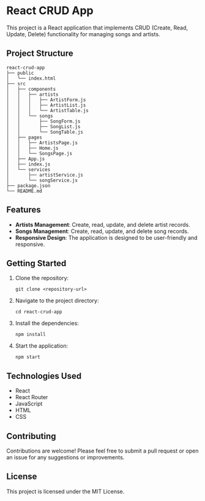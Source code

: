# React CRUD App

This project is a React application that implements CRUD (Create, Read, Update, Delete) functionality for managing songs and artists. 

## Project Structure

```
react-crud-app
├── public
│   └── index.html
├── src
│   ├── components
│   │   ├── artists
│   │   │   ├── ArtistForm.js
│   │   │   ├── ArtistList.js
│   │   │   └── ArtistTable.js
│   │   └── songs
│   │       ├── SongForm.js
│   │       ├── SongList.js
│   │       └── SongTable.js
│   ├── pages
│   │   ├── ArtistsPage.js
│   │   ├── Home.js
│   │   └── SongsPage.js
│   ├── App.js
│   ├── index.js
│   └── services
│       ├── artistService.js
│       └── songService.js
├── package.json
└── README.md
```

## Features

- **Artists Management**: Create, read, update, and delete artist records.
- **Songs Management**: Create, read, update, and delete song records.
- **Responsive Design**: The application is designed to be user-friendly and responsive.

## Getting Started

1. Clone the repository:
   ```
   git clone <repository-url>
   ```

2. Navigate to the project directory:
   ```
   cd react-crud-app
   ```

3. Install the dependencies:
   ```
   npm install
   ```

4. Start the application:
   ```
   npm start
   ```

## Technologies Used

- React
- React Router
- JavaScript
- HTML
- CSS

## Contributing

Contributions are welcome! Please feel free to submit a pull request or open an issue for any suggestions or improvements.

## License

This project is licensed under the MIT License.